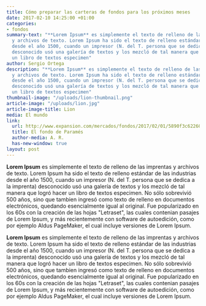 ```yaml
---
title: Cómo preparar las carteras de fondos para los próximos meses
date: 2017-02-10 14:25:00 +01:00
categories:
- fondos
summary-text: "**Lorem Ipsum** es simplemente el texto de relleno de las imprentas
  y archivos de texto. Lorem Ipsum ha sido el texto de relleno estándar de las industrias
  desde el año 1500, cuando un impresor (N. del T. persona que se dedica a la imprenta)
  desconocido usó una galería de textos y los mezcló de tal manera que logró hacer
  un libro de textos especimen"
author: Sergio Ortega
description: "**Lorem Ipsum** es simplemente el texto de relleno de las imprentas
  y archivos de texto. Lorem Ipsum ha sido el texto de relleno estándar de las industrias
  desde el año 1500, cuando un impresor (N. del T. persona que se dedica a la imprenta)
  desconocido usó una galería de textos y los mezcló de tal manera que logró hacer
  un libro de textos especimen"
thumbnail-image: "/uploads/lion-thumbnail.png"
article-image: "/uploads/lion.jpg"
article-image-title: Lion
media: El mundo
link:
  url: http://www.expansion.com/mercados/fondos/2017/02/01/5890f3c622601d4a678b4653.html?intcmp=NOT003&s_kw=el_fondo_de_parames_atrajo_151_millones_en_enero
  title: El fondo de Paramés
  author-media: A. R.
  has-new-window: true
layout: post
---
```


**Lorem Ipsum** es simplemente el texto de relleno de las imprentas y archivos de texto. Lorem Ipsum ha sido el texto de relleno estándar de las industrias desde el año 1500, cuando un impresor (N. del T. persona que se dedica a la imprenta) desconocido usó una galería de textos y los mezcló de tal manera que logró hacer un libro de textos especimen. No sólo sobrevivió 500 años, sino que tambien ingresó como texto de relleno en documentos electrónicos, quedando esencialmente igual al original. Fue popularizado en los 60s con la creación de las hojas "Letraset", las cuales contenian pasajes de Lorem Ipsum, y más recientemente con software de autoedición, como por ejemplo Aldus PageMaker, el cual incluye versiones de Lorem Ipsum.

**Lorem Ipsum** es simplemente el texto de relleno de las imprentas y archivos de texto. Lorem Ipsum ha sido el texto de relleno estándar de las industrias desde el año 1500, cuando un impresor (N. del T. persona que se dedica a la imprenta) desconocido usó una galería de textos y los mezcló de tal manera que logró hacer un libro de textos especimen. No sólo sobrevivió 500 años, sino que tambien ingresó como texto de relleno en documentos electrónicos, quedando esencialmente igual al original. Fue popularizado en los 60s con la creación de las hojas "Letraset", las cuales contenian pasajes de Lorem Ipsum, y más recientemente con software de autoedición, como por ejemplo Aldus PageMaker, el cual incluye versiones de Lorem Ipsum.